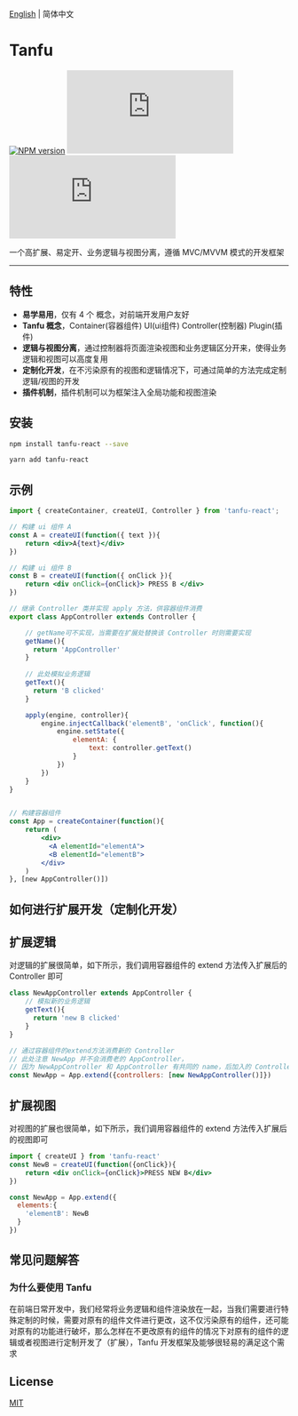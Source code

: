[English](./README.md) | 简体中文

# Tanfu


[![NPM version](https://img.shields.io/npm/v/tanfu-react?label=npm)](https://github.com/Leman-li/tanfu.js)
[![NPM Stars](https://img.shields.io/github/stars/Leman-li/tanfu.js)](https://github.com/Leman-li/tanfu.js)
[![LICENSE](https://img.shields.io/github/license/Leman-li/tanfu.js?logo=MIT)](https://github.com/Leman-li/tanfu.js)

一个高扩展、易定开、业务逻辑与视图分离，遵循 MVC/MVVM 模式的开发框架

---

## 特性

* **易学易用**，仅有 4 个 概念，对前端开发用户友好
* **Tanfu 概念**，Container(容器组件) UI(ui组件) Controller(控制器) Plugin(插件)
* **逻辑与视图分离**，通过控制器将页面渲染视图和业务逻辑区分开来，使得业务逻辑和视图可以高度复用
* **定制化开发**，在不污染原有的视图和逻辑情况下，可通过简单的方法完成定制逻辑/视图的开发
* **插件机制**，插件机制可以为框架注入全局功能和视图渲染

## 安装

```bash
npm install tanfu-react --save
```

```bash
yarn add tanfu-react
```

## 示例

```jsx
import { createContainer, createUI, Controller } from 'tanfu-react';

// 构建 ui 组件 A
const A = createUI(function({ text }){
    return <div>A{text}</div>
})

// 构建 ui 组件 B
const B = createUI(function({ onClick }){
    return <div onClick={onClick}> PRESS B </div>
})

// 继承 Controller 类并实现 apply 方法，供容器组件消费
export class AppController extends Controller {

    // getName可不实现，当需要在扩展处替换该 Controller 时则需要实现
    getName(){
      return 'AppController'
    }
    
    // 此处模拟业务逻辑
    getText(){
      return 'B clicked'
    }

    apply(engine, controller){
        engine.injectCallback('elementB', 'onClick', function(){
            engine.setState({
                elementA: {
                    text: controller.getText()
                }
            })
        })
    }
}


// 构建容器组件
const App = createContainer(function(){
    return (
        <div>
          <A elementId="elementA">
          <B elementId="elementB">
        </div>
    )
}, [new AppController()])

```

## 如何进行扩展开发（定制化开发）

## 扩展逻辑

对逻辑的扩展很简单，如下所示，我们调用容器组件的 extend 方法传入扩展后的 Controller 即可

```jsx
class NewAppController extends AppController {
    // 模拟新的业务逻辑
    getText(){
      return 'new B clicked'
    }
}

// 通过容器组件的extend方法消费新的 Controller
// 此处注意 NewApp 并不会消费老的 AppController， 
// 因为 NewAppController 和 AppController 有共同的 name，后加入的 Controller 会将前面的 Controller 覆盖
const NewApp = App.extend({controllers: [new NewAppController()]})
```

## 扩展视图

对视图的扩展也很简单，如下所示，我们调用容器组件的 extend 方法传入扩展后的视图即可

```jsx
import { createUI } from 'tanfu-react'
const NewB = createUI(function({onClick}){
    return <div onClick={onClick}>PRESS NEW B</div>
})

const NewApp = App.extend({
  elements:{
    'elementB': NewB
  }
})
```

## 常见问题解答

### 为什么要使用 Tanfu

在前端日常开发中，我们经常将业务逻辑和组件渲染放在一起，当我们需要进行特殊定制的时候，需要对原有的组件文件进行更改，这不仅污染原有的组件，还可能对原有的功能进行破坏，那么怎样在不更改原有的组件的情况下对原有的组件的逻辑或者视图进行定制开发了（扩展），Tanfu 开发框架及能够很轻易的满足这个需求

## License

[MIT](https://tldrlegal.com/license/mit-license)
